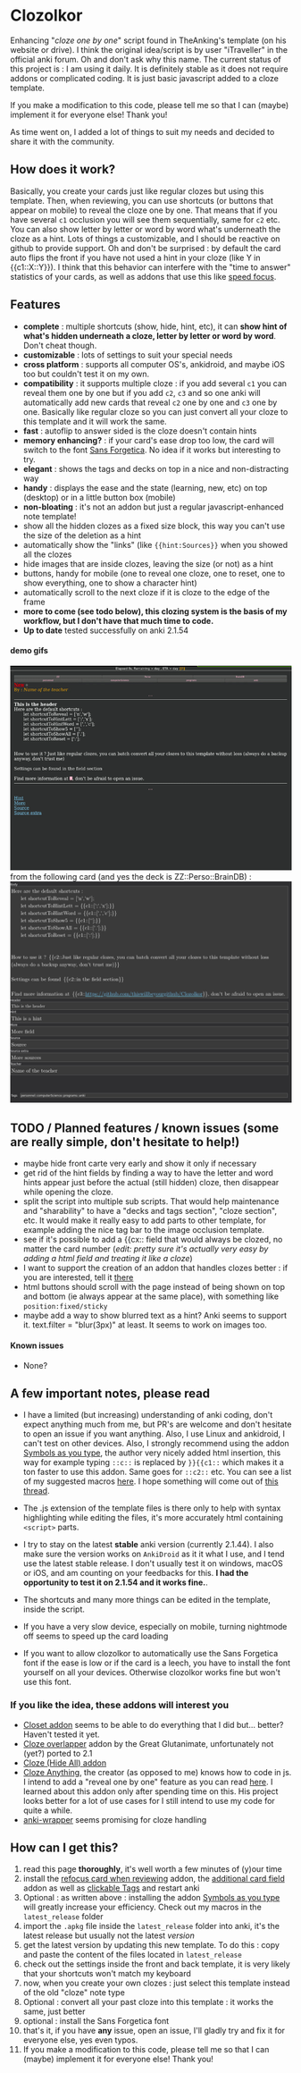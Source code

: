 # Clozolkor
Enhancing "*cloze one by one*" script found in TheAnking's template (on his website or drive). I think the original idea/script is by user "iTraveller" in the official anki forum. Oh and don't ask why this name. The current status of this project is : I am using it daily. It is definitely stable as it does not require addons or complicated coding. It is just basic javascript added to a cloze template.

If you make a modification to this code, please tell me so that I can (maybe) implement it for everyone else! Thank you!

As time went on, I added a lot of things to suit my needs and decided to share it with the community.

## How does it work?
Basically, you create your cards just like regular clozes but using this template. Then, when reviewing, you can use shortcuts (or buttons that appear on mobile) to reveal the cloze one by one. That means that if you have several `c1` occlusion you will see them sequentially, same for `c2` etc. You can also show letter by letter or word by word what's underneath the cloze as a hint. Lots of things a customizable, and I should be reactive on github to provide support. Oh and don't be surprised : by default the card auto flips the front if you have not used a hint in your cloze (like Y in {{c1::X::Y}}). I think that this behavior can interfere with the "time to answer" statistics of your cards, as well as addons that use this like [speed focus](https://ankiweb.net/shared/info/1046608507).


## Features 
* **complete** : multiple shortcuts (show, hide, hint, etc), it can **show hint of what's hidden underneath a cloze, letter by letter or word by word**. Don't cheat though.
* **customizable** : lots of settings to suit your special needs
* **cross platform** : supports all computer OS's, ankidroid, and maybe iOS too but couldn't test it on my own.
* **compatibility** : it supports multiple cloze : if you add several `c1` you can reveal them one by one but if you add `c2`, `c3` and so one anki will automatically add new cards that reveal `c2` one by one and `c3` one by one. Basically like regular cloze so you can just convert all your cloze to this template and it will work the same.
* **fast** : autoflip to answer sided is the cloze doesn't contain hints
* **memory enhancing?** : if your card's ease drop too low, the card will switch to the font [Sans Forgetica](https://en.wikipedia.org/wiki/Sans_forgetica). No idea if it works but interesting to try.
* **elegant** : shows the tags and decks on top in a nice and non-distracting way
* **handy** : displays the ease and the state (learning, new, etc) on top (desktop) or in a little button box (mobile)
* **non-bloating** : it's not an addon but just a regular javascript-enhanced note template!
* show all the hidden clozes as a fixed size block, this way you can't use the size of the deletion as a hint
* automatically show the "links" (like `{{hint:Sources}}` when you showed all the clozes
* hide images that are inside clozes, leaving the size (or not) as a hint
* buttons, handy for mobile (one to reveal one cloze, one to reset, one to show everything, one to show a character hint)
* automatically scroll to the next cloze if it is cloze to the edge of the frame
* **more to come (see todo below), this clozing system is the basis of my workflow, but I don't have that much time to code.**
* **Up to date** tested successfully on anki 2.1.54

#### demo gifs 
<!--
* early version (severely outdated)
![demo_gif](bin/demo.gif)

* use it with bullet points to remembers sets. I displayed buttons on these gifs but they are designed to be used on mobile and stay hidden on the computer. You can use the first letter as hints for example :
![demo2_gif](bin/demo2.gif)
*I just copied the content of the wikipedia page, just ignore whatever member of Pink Floyd you feel never really existed*

* use it to do followup questions: (very useful to force yourself to yell a mnemonic out loud!)
![demo3_gif](bin/demo3.gif)
-->
![demo](demo.gif)
from the following card (and yes the deck is ZZ::Perso::BrainDB) :
![card](card_pic.jpg)

## TODO / Planned features / known issues (some are really simple, don't hesitate to help!)
* maybe hide front carte very early and show it only if necessary
* get rid of the hint fields by finding a way to have the letter and word hints appear just before the actual (still hidden) cloze, then disappear while opening the cloze.
* split the script into multiple sub scripts. That would help maintenance and "sharability" to have a "decks and tags section", "cloze section", etc. It would make it really easy to add parts to other template, for example adding the nice tag bar to the image occlusion template.
* see if it's possible to add a {{cx:: field that would always be clozed, no matter the card number (*edit: pretty sure it's actually very easy by adding a html field and treating it like a cloze*)
* I want to support the creation of an addon that handles clozes better : if you are interested, tell it [there](https://github.com/epiphanie-gedeon/anki-wrapper/issues/2)
* html buttons should scroll with the page instead of being shown on top and bottom (ie always appear at the same place), with something like `position:fixed/sticky`
* maybe add a way to show blurred text as a hint? Anki seems to support it. text.filter = "blur(3px)" at least. It seems to work on images too.

#### Known issues
* None?

## A few important notes, please read
* I have a limited (but increasing) understanding of anki coding, don't expect anything much from me, but PR's are welcome and don't hesitate to open an issue if you want anything. Also, I use Linux and ankidroid, I can't test on other devices. Also, I strongly recommend using the addon [Symbols as you type](https://ankiweb.net/shared/info/2040501954), the author very nicely added html insertion, this way for example typing `::c::` is replaced by `}}{{c1::` which makes it a ton faster to use this addon. Same goes for `::c2::` etc. You can see a list of my suggested macros [here](https://github.com/jefdongus/insert-symbols-anki-addon/issues/13). I hope something will come out of [this thread](https://github.com/epiphanie-gedeon/anki-wrapper/issues/2).

* The .js extension of the template files is there only to help with syntax highlighting while editing the files, it's more accurately html containing `<script>` parts.

* I try to stay on the latest **stable** anki version (currently 2.1.44). I also make sure the version works on `AnkiDroid` as it it what I use, and I tend use the latest stable release. I don't usually test it on windows, macOS or iOS, and am counting on your feedbacks for this. **I had the opportunity to test it on 2.1.54 and it works fine.**.

* The shortcuts and many more things can be edited in the template, inside the script.

* If you have a very slow device, especially on mobile, turning nightmode off seems to speed up the card loading

* If you want to allow clozolkor to automatically use the Sans Forgetica font if the ease is low or if the card is a leech, you have to install the font yourself on all your devices. Otherwise clozolkor works fine but won't use this font.


### If you like the idea, these addons will interest you
* [Closet addon](https://ankiweb.net/shared/info/272311064) seems to be able to do everything that I did but... better? Haven't tested it yet.
* [Cloze overlapper](https://github.com/Glutanimate/cloze-overlapper) addon by the Great Glutanimate, unfortunately not (yet?) ported to 2.1
* [Cloze (Hide All) addon](https://ankiweb.net/shared/info/1709973686)
* [Cloze Anything](https://github.com/matthayes/anki_cloze_anything), the creator (as opposed to me) knows how to code in js. I intend to add a "reveal one by one" feature as you can read [here](https://github.com/matthayes/anki_cloze_anything/issues/6#issuecomment-629829062). I learned about this addon only after spending time on this. His project looks better for a lot of use cases for I still intend to use my code for quite a while.
* [anki-wrapper](https://github.com/epiphanie-gedeon/anki-wrapper/) seems promising for cloze handling

## How can I get this?
1. read this page **thoroughly**, it's well worth a few minutes of (y)our time
2. install the [refocus card when reviewing](https://ankiweb.net/shared/info/1642550423) addon, the [additional card field](https://ankiweb.net/shared/info/744725736) addon as well as [clickable Tags](https://ankiweb.net/shared/info/380714095) and restart anki
3. Optional : as written above : installing the addon [Symbols as you type](https://ankiweb.net/shared/info/2040501954) will greatly increase your efficiency. Check out my macros in the `latest_release` folder
4. import the `.apkg` file inside the `latest_release` folder into anki, it's the latest release but usually not the latest *version*
5. get the latest version by updating this new template. To do this : copy and paste the content of the files located in `latest_release`
6. check out the settings inside the front and back template, it is very likely that your shortcuts won't match my keyboard
7. now, when you create your own clozes : just select this template instead of the old "cloze" note type
8. Optional : convert all your past cloze into this template : it works the same, just better
9. optional : install the Sans Forgetica font
10. that's it, if you have **any** issue, open an issue, I'll gladly try and fix it for everyone else, yes even typos.
11. If you make a modification to this code, please tell me so that I can (maybe) implement it for everyone else! Thank you!

